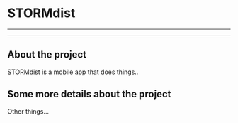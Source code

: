 # STORMdist

***
***

## About the project
STORMdist is a mobile app that does things..

## Some more details about the project
Other things...
